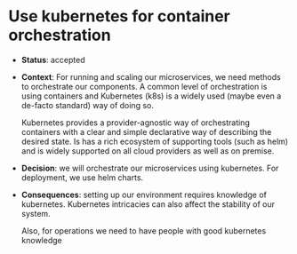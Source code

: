 # Use kubernetes for container orchestration

* **Status**: accepted

* **Context**: For running and scaling our microservices, we need methods to orchestrate our components. A common level 
of orchestration is using containers and Kubernetes (k8s) is a widely used (maybe even a de-facto standard) way of doing so.
  
  Kubernetes provides a provider-agnostic way of orchestrating containers with a clear and simple declarative way of describing
  the desired state. Is has a rich ecosystem of supporting tools (such as helm) and is widely supported on all cloud
  providers as well as on premise.

* **Decision**: we will orchestrate our microservices using kubernetes. For deployment, we use helm charts.    

* **Consequences**: setting up our environment requires knowledge of kubernetes. Kubernetes intricacies can also affect the stability of our system. 
  
  Also, for operations we need to have people with good kubernetes knowledge  
